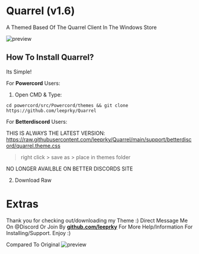 # Quarrel (v1.6)
A Themed Based Of The Quarrel Client In The Windows Store

![preview](https://i.imgur.com/Qhh2RnU.jpg)

## How To Install Quarrel?

Its Simple!

For **Powercord** Users:

1. Open CMD & Type:

```
cd powercord/src/Powercord/themes && git clone https://github.com/leeprky/Quarrel
```

For **Betterdiscord** Users:

THIS IS ALWAYS THE LATEST VERSION:
https://raw.githubusercontent.com/leeprky/Quarrel/main/support/betterdiscord/quarrel.theme.css
> right click > save as > place in themes folder

NO LONGER AVAILBLE ON BETTER DISCORDS SITE

2. Download Raw

# Extras 

Thank you for checking out/downloading my Theme :)
Direct Message Me On @Discord Or Join By **[github.com/leeprky](https://discord.gg/Ff3rqAYB89)** For More Help/Information For Installing/Support. Enjoy :)


Compared To Original
![preview](https://i.imgur.com/A8h0SjQ.png)
